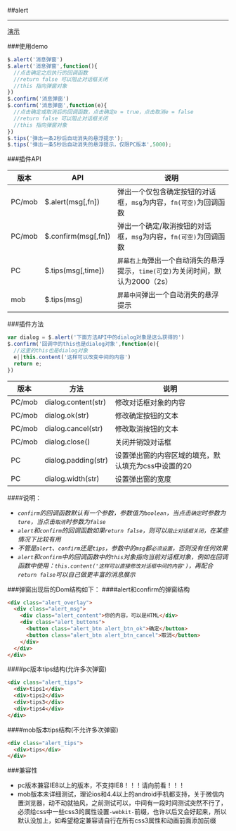 ##alert

---

[演示](https://lennonover.github.io/Jquery.--.js/alert/index.html)

###使用demo

```javascript
$.alert('消息弹窗')
$.alert('消息弹窗',function(){
  //点击确定之后执行的回调函数
  //return false 可以阻止对话框关闭
  //this 指向弹窗对象
})
$.confirm('消息弹窗')
$.confirm('消息弹窗',function(e){
  //点击确定或取消后的回调函数，点击确定e = true，点击取消e = false
  //return false 可以阻止对话框关闭
  //this 指向弹窗对象
})
$.tips('弹出一条2秒后自动消失的悬浮提示');
$.tips('弹出一条5秒后自动消失的悬浮提示，仅限PC版本',5000);
```

###插件API

|版本|API|说明|
|---|---|---|
|PC/mob|$.alert(msg[,fn])|弹出一个仅包含确定按钮的对话框，`msg`为内容，`fn(可空)`为回调函数|
|PC/mob|$.confirm(msg[,fn])|弹出一个确定/取消按钮的对话框，`msg`为内容，`fn(可空)`为回调函数|
|PC|$.tips(msg[,time])|`屏幕右上角`弹出一个自动消失的悬浮提示，`time(可空)`为关闭时间，默认为2000（2s）|
|mob|$.tips(msg)|`屏幕中间`弹出一个自动消失的悬浮提示|


###插件方法
```javascript
var dialog = $.alert('下面方法API中的dialog对象是这么获得的')
$.confirm('回调中的this也是dialog对象',function(e){
  //这里的this也是dialog对象
  e||this.content('这样可以改变中间的内容')
  return e;
})
```

|版本|方法|说明|
|---|---|---|
|PC/mob|dialog.content(str)|修改对话框对象的内容|
|PC/mob|dialog.ok(str)|修改确定按钮的文本|
|PC/mob|dialog.cancel(str)|修改取消按钮的文本|
|PC/mob|dialog.close()|关闭并销毁对话框|
|PC|dialog.padding(str)|设置弹出窗的内容区域的填充，默认填充为css中设置的20|
|PC|dialog.width(str)|设置弹出窗的宽度|


####说明：
- *`confirm`的回调函数默认有一个参数，参数值为`boolean`，当点击`确定`时参数为`ture`，当点击`取消`时参数为`false`*
- *`alert`和`confirm`的回调函数如果`return false`，则可以`阻止对话框关闭`，在某些情况下比较有用*
- *不管是`alert`、`confirm`还是`tips`，参数中的`msg`都`必须设置`，否则没有任何效果*
- *`alert`和`confirm`中的回调函数中的`this`对象指向当前对话框对象，例如在回调函数中使用：`this.content('这样可以直接修改对话框中间的内容')`，再配合`return false`可以自己做更丰富的消息展示*

###弹窗出现后的Dom结构如下：
####alert和confirm的弹窗结构
```html
<div class="alert_overlay">
  <div class="alert_msg">
    <div class="alert_content">你的内容，可以是HTML</div>
    <div class="alert_buttons">
      <button class="alert_btn alert_btn_ok">确定</button>
      <button class="alert_btn alert_btn_cancel">取消</button>
    </div>
  </div>
</div>
```
####pc版本tips结构(允许多次弹窗)
```html
<div class="alert_tips">
  <div>tips1</div>
  <div>tips2</div>
  <div>tips3</div>
  <div>tips4</div>
</div>
```
####mob版本tips结构(不允许多次弹窗)
```html
<div class="alert_tips">
  <div>tips</div>
</div>
```

###兼容性
- pc版本兼容IE8以上的版本，不支持IE8！！！请向前看！！！
- mob版本未详细测试，理论ios和4.4以上的android手机都支持，关于微信内置浏览器，动不动就抽风，之前测试可以，中间有一段时间测试突然不行了，必须给css中一些css3的属性设置`-webkit-`前缀，也许以后又会好起来，所以默认没加上，如希望稳定兼容请自行在所有css3属性和动画前面添加前缀
